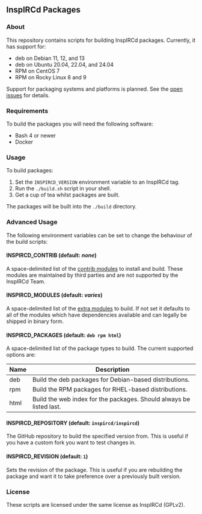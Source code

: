 ## InspIRCd Packages

### About

This repository contains scripts for building InspIRCd packages. Currently, it has support for:

* deb on Debian 11, 12, and 13
* deb on Ubuntu 20.04, 22.04, and 24.04
* RPM on CentOS 7
* RPM on Rocky Linux 8 and 9

Support for packaging systems and platforms is planned. See the [open issues](https://github.com/inspircd/inspircd-packages/issues/3) for details.

### Requirements

To build the packages you will need the following software:

* Bash 4 or newer
* Docker

### Usage

To build packages:

1. Set the `INSPIRCD_VERSION` environment variable to an InspIRCd tag.
2. Run the `./build.sh` script in your shell.
3. Get a cup of tea whilst packages are built.

The packages will be built into the `./build` directory.

### Advanced Usage

The following environment variables can be set to change the behaviour of the build scripts:

#### INSPIRCD_CONTRIB (default: *none*)

A space-delimited list of the [contrib modules](https://github.com/inspircd/inspircd-contrib) to install and build. These modules are maintained by third parties and are not supported by the InspIRCd Team.

#### INSPIRCD_MODULES (default: *varies*)

A space-delimited list of the [extra modules](https://docs.inspircd.org/3/modules/#extra-modules) to build. If not set it defaults to all of the modules which have dependencies available and can legally be shipped in binary form.

#### INSPIRCD_PACKAGES (default: `deb rpm html`)

A space-delimited list of the package types to build. The current supported options are:

Name | Description
---- | -----------
deb  | Build the deb packages for Debian-based distributions.
rpm  | Build the RPM packages for RHEL-based distributions.
html | Build the web index for the packages. Should always be listed last.

#### INSPIRCD_REPOSITORY (default: `inspircd/inspircd`)

The GitHub repository to build the specified version from. This is useful if you have a custom fork you want to test changes in.

#### INSPIRCD_REVISION (default: `1`)

Sets the revision of the package. This is useful if you are rebuilding the package and want it to take preference over a previously built version.

### License

These scripts are licensed under the same license as InspIRCd (GPLv2).
